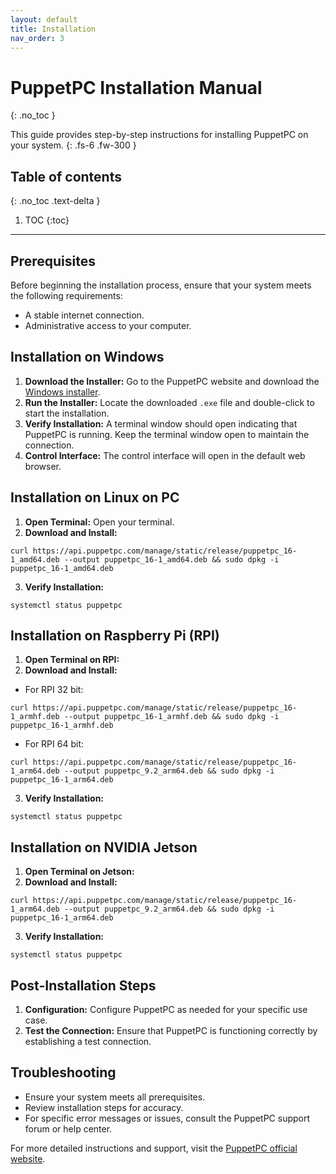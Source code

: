 ```yaml
---
layout: default
title: Installation
nav_order: 3
---
```


# PuppetPC Installation Manual
{: .no_toc }

This guide provides step-by-step instructions for installing PuppetPC on your system.
{: .fs-6 .fw-300 }

## Table of contents
{: .no_toc .text-delta }

1. TOC
{:toc}

---

## Prerequisites
Before beginning the installation process, ensure that your system meets the following requirements:
- A stable internet connection.
- Administrative access to your computer.

## Installation on Windows
1. **Download the Installer:** Go to the PuppetPC website and download the [Windows installer](https://api.puppetpc.com/manage/static/release/puppetpc-windows-amd64.exe).
2. **Run the Installer:** Locate the downloaded `.exe` file and double-click to start the installation.
3. **Verify Installation:** A terminal window should open indicating that PuppetPC is running. Keep the terminal window open to maintain the connection.
4. **Control Interface:** The control interface will open in the default web browser.

## Installation on Linux on PC
1. **Open Terminal:** Open your terminal.
2. **Download and Install:** 
```
curl https://api.puppetpc.com/manage/static/release/puppetpc_16-1_amd64.deb --output puppetpc_16-1_amd64.deb && sudo dpkg -i puppetpc_16-1_amd64.deb
```
3. **Verify Installation:** 
```
systemctl status puppetpc
```

## Installation on Raspberry Pi (RPI)
1. **Open Terminal on RPI:** 
2. **Download and Install:** 
- For RPI 32 bit:
```
curl https://api.puppetpc.com/manage/static/release/puppetpc_16-1_armhf.deb --output puppetpc_16-1_armhf.deb && sudo dpkg -i puppetpc_16-1_armhf.deb
```
- For RPI 64 bit:
```
curl https://api.puppetpc.com/manage/static/release/puppetpc_16-1_arm64.deb --output puppetpc_9.2_arm64.deb && sudo dpkg -i puppetpc_16-1_arm64.deb
```
3. **Verify Installation:**
```
systemctl status puppetpc
```

## Installation on NVIDIA Jetson
1. **Open Terminal on Jetson:** 
2. **Download and Install:** 
```
curl https://api.puppetpc.com/manage/static/release/puppetpc_16-1_arm64.deb --output puppetpc_9.2_arm64.deb && sudo dpkg -i puppetpc_16-1_arm64.deb
```
3. **Verify Installation:** 
```
systemctl status puppetpc
```

## Post-Installation Steps
1. **Configuration:** Configure PuppetPC as needed for your specific use case.
2. **Test the Connection:** Ensure that PuppetPC is functioning correctly by establishing a test connection.

## Troubleshooting
- Ensure your system meets all prerequisites.
- Review installation steps for accuracy.
- For specific error messages or issues, consult the PuppetPC support forum or help center.

For more detailed instructions and support, visit the [PuppetPC official website](https://www.puppetpc.com).